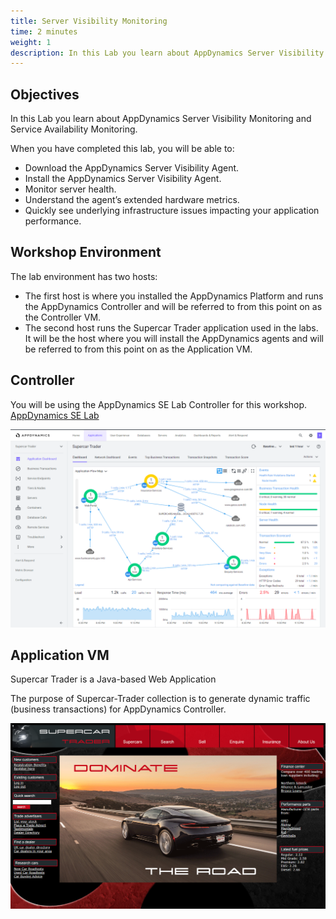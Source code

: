 ```yaml
---
title: Server Visibility Monitoring
time: 2 minutes
weight: 1
description: In this Lab you learn about AppDynamics Server Visibility Monitoring and Service Availability Monitoring.
---
```


## Objectives 
In this Lab you learn about AppDynamics Server Visibility Monitoring and Service Availability Monitoring.

When you have completed this lab, you will be able to:

- Download the AppDynamics Server Visibility Agent.
- Install the AppDynamics Server Visibility Agent.
- Monitor server health.
- Understand the agent’s extended hardware metrics.
- Quickly see underlying infrastructure issues impacting your application performance.

## Workshop Environment
The lab environment has two hosts:

- The first host is where you installed the AppDynamics Platform and runs the AppDynamics Controller and will be referred to from this point on as the Controller VM.
- The second host runs the Supercar Trader application used in the labs. It will be the host where you will install the AppDynamics agents and will be referred to from this point on as the Application VM.

## Controller
You will be using the AppDynamics SE Lab Controller for this workshop. 
[AppDynamics SE Lab](https://se-lab.saas.appdynamics.com/controller/)

![Controller](images/controller-vm.png)


## Application VM
Supercar Trader is a Java-based Web Application

The purpose of Supercar-Trader collection is to generate dynamic traffic (business transactions) for AppDynamics Controller.

![Application VM](images/application-vm.png)